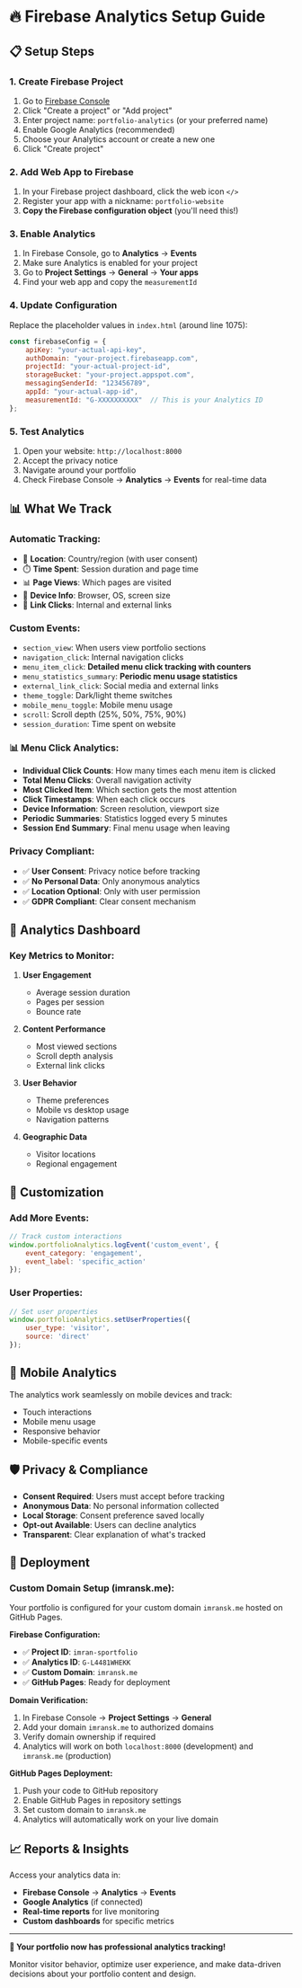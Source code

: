 # 🔥 Firebase Analytics Setup Guide

## 📋 **Setup Steps**

### 1. **Create Firebase Project**
1. Go to [Firebase Console](https://console.firebase.google.com/)
2. Click "Create a project" or "Add project"
3. Enter project name: `portfolio-analytics` (or your preferred name)
4. Enable Google Analytics (recommended)
5. Choose your Analytics account or create a new one
6. Click "Create project"

### 2. **Add Web App to Firebase**
1. In your Firebase project dashboard, click the web icon `</>`
2. Register your app with a nickname: `portfolio-website`
3. **Copy the Firebase configuration object** (you'll need this!)

### 3. **Enable Analytics**
1. In Firebase Console, go to **Analytics** → **Events**
2. Make sure Analytics is enabled for your project
3. Go to **Project Settings** → **General** → **Your apps**
4. Find your web app and copy the `measurementId`

### 4. **Update Configuration**
Replace the placeholder values in `index.html` (around line 1075):

```javascript
const firebaseConfig = {
    apiKey: "your-actual-api-key",
    authDomain: "your-project.firebaseapp.com",
    projectId: "your-actual-project-id",
    storageBucket: "your-project.appspot.com",
    messagingSenderId: "123456789",
    appId: "your-actual-app-id",
    measurementId: "G-XXXXXXXXXX"  // This is your Analytics ID
};
```

### 5. **Test Analytics**
1. Open your website: `http://localhost:8000`
2. Accept the privacy notice
3. Navigate around your portfolio
4. Check Firebase Console → **Analytics** → **Events** for real-time data

## 📊 **What We Track**

### **Automatic Tracking:**
- 📍 **Location**: Country/region (with user consent)
- ⏱️ **Time Spent**: Session duration and page time
- 📊 **Page Views**: Which pages are visited
- 📱 **Device Info**: Browser, OS, screen size
- 🔗 **Link Clicks**: Internal and external links

### **Custom Events:**
- `section_view`: When users view portfolio sections
- `navigation_click`: Internal navigation clicks
- `menu_item_click`: **Detailed menu click tracking with counters**
- `menu_statistics_summary`: **Periodic menu usage statistics**
- `external_link_click`: Social media and external links
- `theme_toggle`: Dark/light theme switches
- `mobile_menu_toggle`: Mobile menu usage
- `scroll`: Scroll depth (25%, 50%, 75%, 90%)
- `session_duration`: Time spent on website

### **📊 Menu Click Analytics:**
- **Individual Click Counts**: How many times each menu item is clicked
- **Total Menu Clicks**: Overall navigation activity
- **Most Clicked Item**: Which section gets the most attention
- **Click Timestamps**: When each click occurs
- **Device Information**: Screen resolution, viewport size
- **Periodic Summaries**: Statistics logged every 5 minutes
- **Session End Summary**: Final menu usage when leaving

### **Privacy Compliant:**
- ✅ **User Consent**: Privacy notice before tracking
- ✅ **No Personal Data**: Only anonymous analytics
- ✅ **Location Optional**: Only with user permission
- ✅ **GDPR Compliant**: Clear consent mechanism

## 🎯 **Analytics Dashboard**

### **Key Metrics to Monitor:**
1. **User Engagement**
   - Average session duration
   - Pages per session
   - Bounce rate

2. **Content Performance**
   - Most viewed sections
   - Scroll depth analysis
   - External link clicks

3. **User Behavior**
   - Theme preferences
   - Mobile vs desktop usage
   - Navigation patterns

4. **Geographic Data**
   - Visitor locations
   - Regional engagement

## 🔧 **Customization**

### **Add More Events:**
```javascript
// Track custom interactions
window.portfolioAnalytics.logEvent('custom_event', {
    event_category: 'engagement',
    event_label: 'specific_action'
});
```

### **User Properties:**
```javascript
// Set user properties
window.portfolioAnalytics.setUserProperties({
    user_type: 'visitor',
    source: 'direct'
});
```

## 📱 **Mobile Analytics**

The analytics work seamlessly on mobile devices and track:
- Touch interactions
- Mobile menu usage
- Responsive behavior
- Mobile-specific events

## 🛡️ **Privacy & Compliance**

- **Consent Required**: Users must accept before tracking
- **Anonymous Data**: No personal information collected
- **Local Storage**: Consent preference saved locally
- **Opt-out Available**: Users can decline analytics
- **Transparent**: Clear explanation of what's tracked

## 🚀 **Deployment**

### **Custom Domain Setup (imransk.me):**
Your portfolio is configured for your custom domain `imransk.me` hosted on GitHub Pages.

**Firebase Configuration:**
- ✅ **Project ID**: `imran-sportfolio`
- ✅ **Analytics ID**: `G-L4481WHEKK`
- ✅ **Custom Domain**: `imransk.me`
- ✅ **GitHub Pages**: Ready for deployment

**Domain Verification:**
1. In Firebase Console → **Project Settings** → **General**
2. Add your domain `imransk.me` to authorized domains
3. Verify domain ownership if required
4. Analytics will work on both `localhost:8000` (development) and `imransk.me` (production)

**GitHub Pages Deployment:**
1. Push your code to GitHub repository
2. Enable GitHub Pages in repository settings
3. Set custom domain to `imransk.me`
4. Analytics will automatically work on your live domain

## 📈 **Reports & Insights**

Access your analytics data in:
- **Firebase Console** → **Analytics** → **Events**
- **Google Analytics** (if connected)
- **Real-time reports** for live monitoring
- **Custom dashboards** for specific metrics

---

**🎉 Your portfolio now has professional analytics tracking!**

Monitor visitor behavior, optimize user experience, and make data-driven decisions about your portfolio content and design.
